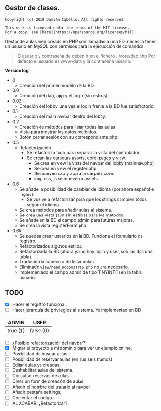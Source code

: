
## Gestor de clases.

```
Copyright (c) 2019 Damián Cabello. All rights reserved.

This work is licensed under the terms of the MIT license.  
For a copy, see [here](https://opensource.org/licenses/MIT).
```
Gestor de aulas web creado en PHP con llamadas a una BD, necesita tener
un usuario en MySQL con permisos para la ejecucción de comandos.

> El usuario y contraseña de deben ir en el fichero ../core/dao.php
> Por defecto el usuario es www-data y la contraseña usuario.


**Version log**

 - 0
	 - Creación del primer modelo de la BD.
 - 0.01
	 - Creación del dao, app y el login (sin estilos).
 - 0.02
	 - Creación del lobby, una vez el login frente a la BD fue satisfactorio.
 - 0.1
	 - Creación del main navbar dentro del lobby.
 - 0.2
	 - Creación de métodos para listar todas las aulas
	 - Vista para mostrar los datos recibidos.
	 - Botón cerrar sesión con su correspondiente php.
 - 0.5
	 - Refactorización
		 - Se refactoriza todo para separar la vista del controlador.
		 - Se crean las carpetas assets, core, pages y view.
			 - Se crea en view la vista del navbar del lobby (mainnav.php)
			 - Se crea en view el register.php
			 - Se mueven dao y app a la carpeta core.
			 - img, css, js se mueven a assets.
 - 0.6
	 - Se añade la posibilidad de cambiar de idioma (por ahora español e inglés).
		 - Se vuelve a refactorizar para que los strings cambien todos según el idioma.
	 - Se crea métodos para añadir aulas al sistema.
	 - Se crea una vista (aún sin estilos) para los métodos.
	 - Se añade en la BD el campo admin para futuras mejoras.
	 - Se crea la vista registerForm.php
 - 0.65
	 - Se pueden crear usuarios en la BD. Funciona el formulario de registro.
	 - Refactorizados algunos estilos.
	 - Refactorizada la BD (ahora ya no hay login y user, son las dos una tabla).
	 - Traducida la cabecera de listar aulas.
	 - Eliminado `view/head_noboostrap.php` no era necesario.
	 - Implementado el campo admin de tipo TINYINT(1) en la tabla usuario.

	

## TODO

 - [x] Hacer el registro funcional.
 - [ ] Hacer jerarquía de privilegios al sistema. Ya implementao en BD
 
|ADMIN     |USER     |
|----------|---------|
| true (1) |false (0)|

 - [ ] ¿Posible refactorización del navbar?
 - [x] Migrar el proyecto a mi dominio para ver un ejemplo online.
 - [ ] Posibilidad de buscar aulas.
 - [ ] Posibilidad de reservar aulas (en sus seis tramos)
 - [ ] Editar aulas ya creadas.
 - [ ] Deshabilitar aulas del sistema.
 - [ ] Consultar reservas de aulas.
 - [ ] Crear un form de creación de aulas.
 - [ ] Añadir el nombre del usuario al navbar
 - [ ] Añadir pestaña settings.
 - [ ] Comentar el codigo.
 - [ ] AL ACABAR: ¿Refactorizar?.

